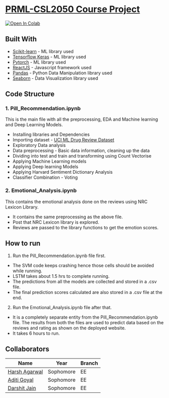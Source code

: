 # [PRML-CSL2050 Course Project](https://darshitjain04.github.io/PRML-Project-Frontend/)
[![Open In Colab](https://colab.research.google.com/assets/colab-badge.svg)](https://colab.research.google.com/github/harsh-ux/PRML-project/blob/main/Pill_Recommendation.ipynb)

## Built With
* [Scikit-learn](https://scikit-learn.org/stable/) - ML library used
* [Tensorflow Keras](https://www.tensorflow.org/guide/keras/sequential_model) - ML library used
* [Pytorch](https://pytorch.org/) - ML library used
* [ReactJS](https://reactjs.org/) - Javascript framework used
* [Pandas](https://pandas.pydata.org/) - Python Data Manipulation library used
* [Seaborn](https://seaborn.pydata.org/) - Data Visualization library used

## Code Structure 
### 1. Pill_Recommendation.ipynb
This is the main file with all the preprocessing, EDA and Machine learning and Deep Learning Models.
  - Installing libraries and Dependencies
  - Importing dataset - [UCI ML Drug Review Dataset](https://archive.ics.uci.edu/ml/datasets/Drug+Review+Dataset+%28Drugs.com%29)
  - Exploratory Data analysis
  - Data preprocessing - Basic data information, cleaning up the data
  - Dividing into test and train and transforming using Count Vectorise
  - Applying Machine Learning models
  - Applying Deep learning Models
  - Applying Harvard Sentiment Dictionary Analysis
  - Classifier Combination - Voting
### 2. Emotional_Analysis.ipynb 
This contains the emotional analysis done on the reviews using NRC Lexicon Library.
  - It contains the same preprocessing as the above file.
  - Post that NRC Lexicon library is explored.
  - Reviews are passed to the library functions to get the emotion scores.
   
## How to run
1. Run the Pill_Recommendation.ipynb file first.
  - The SVM code keeps crashing hence those cells should be avoided while running.
  - LSTM takes about 1.5 hrs to complete running. 
  - The predictions from all the models are collected and stored in a .csv file.
  - The final prediction scores calculated are also stored in a .csv file at the end.
2. Run the Emotional_Analysis.ipynb file after that.
  - It is a completely separate entity from the Pill_Recommendation.ipynb file. The results from both the files are used to predict data based on the reviews and rating as shown on the deployed website.
  - It takes 6 hours to run. 

## Collaborators
|Name|Year|Branch|
|--|--|--|
|[Harsh Agarwal](https://github.com/harsh-ux)|Sophomore|EE|
|[Aditi Goyal](https://github.com/gaditi123)|Sophomore|EE|
|[Darshit Jain](https://github.com/DarshitJain04)|Sophomore|EE|
